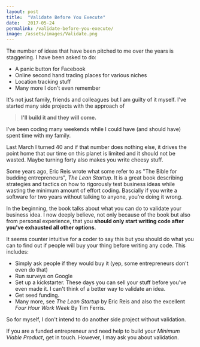 ```yaml
---
layout: post
title:  "Validate Before You Execute"
date:   2017-05-24
permalink: /validate-before-you-execute/
image: /assets/images/Validate.png
---
```

The number of ideas that have been pitched to me over the years is staggering. I have been asked to do:
- A panic button for Facebook
- Online second hand trading places for various niches
- Location tracking stuff
- Many more I don't even remember

It's not just family, friends and colleagues but I 
am guilty of it myself. I've started many side 
projects with the approach of 
> **I'll build it and they will come.**

<!--more-->
I've been coding many weekends while I could
have (and should have) spent time with my family.

Last March I turned 40 and if that number does nothing
else, it drives the point home that our time on this
planet is limited and it should not be wasted. Maybe
turning forty also makes you write cheesy stuff.

Some years ago, Eric Reis wrote what some refer to
as "The Bible for budding entrepreneurs", 
*The Lean Startup*. It is a great book describing
strategies and tactics on how to rigorously test
business ideas while wasting the minimum amount of 
effort coding. Bascially if you write a software
for two years without talking to anyone, you're doing
it wrong.

In the beginning, the book talks about what you can do
to validate your business idea. I now deeply believe, 
not only because of the book but also from personal
experience, that you **should only start writing code
after you've exhausted all other options**.

It seems counter intuitive for a coder to say this but
you should do what you can to find out if people will buy your thing before writing any code. This includes:
- Simply ask people if they would buy it (yep, some entrepreneurs don't even do that)
- Run surveys on Google
- Set up a kickstarter. These days you can sell your stuff before you've even made it. I can't think of a better way to validate an idea.
- Get seed funding.
- Many more, see *The Lean Startup* by Eric Reis and also the excellent *Four Hour Work Week* By Tim Ferris.

So for myself, I don't intend to do another side project without validation.

If you are a funded entrepreneur and need help to build your
*Minimum Viable Product*, get in touch. However, I may ask you about validation.